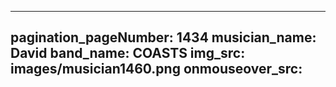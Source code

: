 ------
pagination_pageNumber: 1434
musician_name: David
band_name: COASTS
img_src: images/musician1460.png
onmouseover_src: 
------